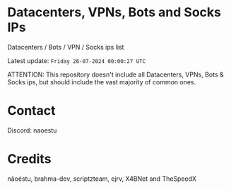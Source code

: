 # Datacenters, VPNs, Bots and Socks IPs
 
Datacenters / Bots / VPN / Socks ips list

Latest update: `Friday 26-07-2024 00:00:27 UTC` 

ATTENTION: This repository doesn't include all Datacenters, VPNs, Bots & Socks ips, 
but should include the vast majority of common ones.

# Contact
Discord: naoestu

# Credits
nãoéstu, brahma-dev, scriptzteam, ejrv, X4BNet and TheSpeedX
